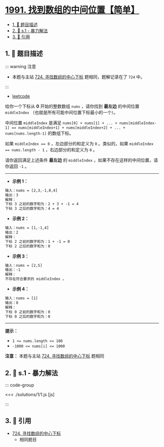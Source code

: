# [1991. 找到数组的中间位置【简单】](https://github.com/tnotesjs/TNotes.leetcode/tree/main/notes/1991.%20%E6%89%BE%E5%88%B0%E6%95%B0%E7%BB%84%E7%9A%84%E4%B8%AD%E9%97%B4%E4%BD%8D%E7%BD%AE%E3%80%90%E7%AE%80%E5%8D%95%E3%80%91)

<!-- region:toc -->

- [1. 📝 题目描述](#1--题目描述)
- [2. 🎯 s.1 - 暴力解法](#2--s1---暴力解法)
- [3. 🔗 引用](#3--引用)

<!-- endregion:toc -->

## 1. 📝 题目描述

::: warning 注意

- 本题与主站 [724. 寻找数组的中心下标][1] 题相同，题解记录在了 `724` 中。

:::

- [leetcode](https://leetcode.cn/problems/find-the-middle-index-in-array)

给你一个下标从 **0** 开始的整数数组 `nums` ，请你找到 **最左边** 的中间位置 `middleIndex` （也就是所有可能中间位置下标最小的一个）。

中间位置 `middleIndex` 是满足 `nums[0] + nums[1] + ... + nums[middleIndex-1] == nums[middleIndex+1] + nums[middleIndex+2] + ... + nums[nums.length-1]` 的数组下标。

如果 `middleIndex == 0` ，左边部分的和定义为 `0` 。类似的，如果 `middleIndex == nums.length - 1` ，右边部分的和定义为 `0` 。

请你返回满足上述条件 **最左边** 的 `middleIndex` ，如果不存在这样的中间位置，请你返回 `-1` 。

---

- **示例 1：**

```txt
输入：nums = [2,3,-1,8,4]
输出：3
解释：
下标 3 之前的数字和为：2 + 3 + -1 = 4
下标 3 之后的数字和为：4 = 4
```

- **示例 2：**

```txt
输入：nums = [1,-1,4]
输出：2
解释：
下标 2 之前的数字和为：1 + -1 = 0
下标 2 之后的数字和为：0
```

- **示例 3：**

```txt
输入：nums = [2,5]
输出：-1
解释：
不存在符合要求的 middleIndex 。
```

- **示例 4：**

```txt
输入：nums = [1]
输出：0
解释：
下标 0 之前的数字和为：0
下标 0 之后的数字和为：0
```

---

**提示：**

- `1 <= nums.length <= 100`
- `-1000 <= nums[i] <= 1000`

**注意：** 本题与主站 [724. 寻找数组的中心下标][1] 题相同

## 2. 🎯 s.1 - 暴力解法

::: code-group

<<< ./solutions/1/1.js [js]

:::

## 3. 🔗 引用

- [724. 寻找数组的中心下标][1]
  - 相同题目

[1]: https://leetcode-cn.com/problems/find-pivot-index/
